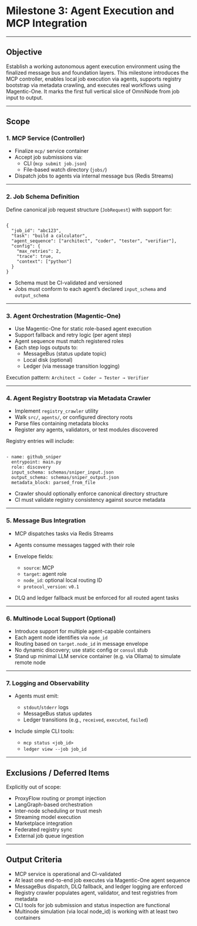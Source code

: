 <!-- === OmniNode:Metadata ===
metadata_version: 0.1.0
protocol_version: 0.1.0
owner: OmniNode Team
copyright: OmniNode Team
schema_version: 0.1.0
name: milestone_3_planning.md
version: 1.0.0
uuid: 3d82990f-08d7-48eb-8c67-569ceac0660b
author: OmniNode Team
created_at: '2025-05-28T12:40:26.549880'
last_modified_at: '1970-01-01T00:00:00Z'
description: Stamped by MarkdownHandler
state_contract: state_contract://default
lifecycle: active
hash: '0000000000000000000000000000000000000000000000000000000000000000'
entrypoint: markdown://milestone_3_planning
namespace: markdown://milestone_3_planning
meta_type: tool

<!-- === /OmniNode:Metadata === -->
# Milestone 3: Agent Execution and MCP Integration

---

## Objective

Establish a working autonomous agent execution environment using the finalized message bus and foundation layers. This milestone introduces the MCP controller, enables local job execution via agents, supports registry bootstrap via metadata crawling, and executes real workflows using Magentic-One. It marks the first full vertical slice of OmniNode from job input to output.

---

## Scope

### 1. MCP Service (Controller)

- Finalize `mcp/` service container
- Accept job submissions via:
  - CLI (`mcp submit job.json`)
  - File-based watch directory (`jobs/`)
- Dispatch jobs to agents via internal message bus (Redis Streams)

---

### 2. Job Schema Definition

Define canonical job request structure (`JobRequest`) with support for:

<pre><code class="json">
{
  "job_id": "abc123",
  "task": "build a calculator",
  "agent_sequence": ["architect", "coder", "tester", "verifier"],
  "config": {
    "max_retries": 2,
    "trace": true,
    "context": ["python"]
  }
}
</code></pre>

- Schema must be CI-validated and versioned
- Jobs must conform to each agent’s declared `input_schema` and `output_schema`

---

### 3. Agent Orchestration (Magentic-One)

- Use Magentic-One for static role-based agent execution
- Support fallback and retry logic (per agent step)
- Agent sequence must match registered roles
- Each step logs outputs to:
  - MessageBus (status update topic)
  - Local disk (optional)
  - Ledger (via message transition logging)

Execution pattern: `Architect → Coder → Tester → Verifier`

---

### 4. Agent Registry Bootstrap via Metadata Crawler

- Implement `registry_crawler` utility
- Walk `src/`, `agents/`, or configured directory roots
- Parse files containing metadata blocks
- Register any agents, validators, or test modules discovered

Registry entries will include:

<pre><code class="yaml">
- name: github_sniper
  entrypoint: main.py
  role: discovery
  input_schema: schemas/sniper_input.json
  output_schema: schemas/sniper_output.json
  metadata_block: parsed_from_file
</code></pre>

- Crawler should optionally enforce canonical directory structure
- CI must validate registry consistency against source metadata

---

### 5. Message Bus Integration

- MCP dispatches tasks via Redis Streams
- Agents consume messages tagged with their role
- Envelope fields:
  - `source`: MCP
  - `target`: agent role
  - `node_id`: optional local routing ID
  - `protocol_version`: `v0.1`

- DLQ and ledger fallback must be enforced for all routed agent tasks

---

### 6. Multinode Local Support (Optional)

- Introduce support for multiple agent-capable containers
- Each agent node identifies via `node_id`
- Routing based on `target.node_id` in message envelope
- No dynamic discovery; use static config or `consul` stub
- Stand up minimal LLM service container (e.g. via Ollama) to simulate remote node

---

### 7. Logging and Observability

- Agents must emit:
  - `stdout`/`stderr` logs
  - MessageBus status updates
  - Ledger transitions (e.g., `received`, `executed`, `failed`)

- Include simple CLI tools:
  - `mcp status <job_id>`
  - `ledger view --job job_id`

---

## Exclusions / Deferred Items

Explicitly out of scope:
- ProxyFlow routing or prompt injection
- LangGraph-based orchestration
- Inter-node scheduling or trust mesh
- Streaming model execution
- Marketplace integration
- Federated registry sync
- External job queue ingestion

---

## Output Criteria

- MCP service is operational and CI-validated
- At least one end-to-end job executes via Magentic-One agent sequence
- MessageBus dispatch, DLQ fallback, and ledger logging are enforced
- Registry crawler populates agent, validator, and test registries from metadata
- CLI tools for job submission and status inspection are functional
- Multinode simulation (via local node_id) is working with at least two containers
